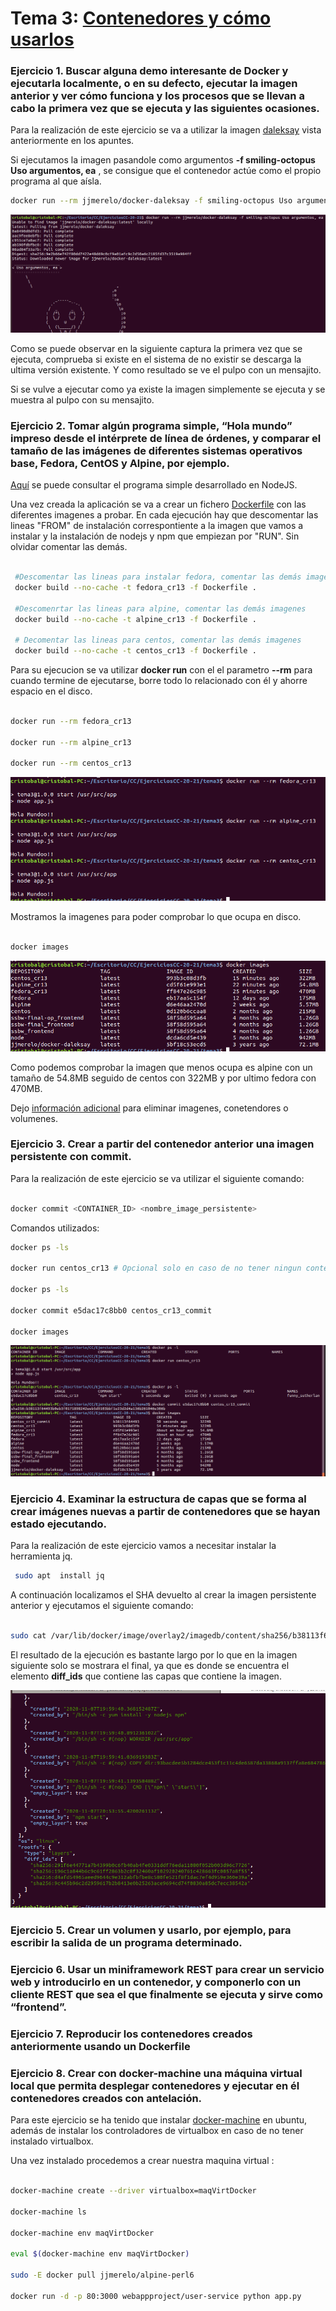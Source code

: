# Tema 3: [Contenedores y cómo usarlos](http://jj.github.io/CC/documentos/temas/Contenedores)

### Ejercicio 1. Buscar alguna demo interesante de Docker y ejecutarla localmente, o en su defecto, ejecutar la imagen anterior y ver cómo funciona y los procesos que se llevan a cabo la primera vez que se ejecuta y las siguientes ocasiones.

Para la realización de este ejercicio se va a utilizar la imagen [daleksay](https://hub.docker.com/r/jjmerelo/docker-daleksay/) vista anteriormente en los apuntes. 

Si ejecutamos la imagen pasandole como argumentos **-f smiling-octopus Uso argumentos, ea** , se consigue que el contenedor actúe como el propio programa al que aísla.

```bash
docker run --rm jjmerelo/docker-daleksay -f smiling-octopus Uso argumentos, ea
```

![Ejecución de imagen docker delaksay](./img/t3/ejer1_ejec_img_docker.png)

Como se puede observar en la siguiente captura la primera vez que se ejecuta, comprueba si existe en el sistema de no existir se descarga la ultima versión existente. Y como resultado se ve el pulpo con un mensajito.

Si se vulve a ejecutar como ya existe la imagen simplemente se ejecuta y se muestra al pulpo con su mensajito.


### Ejercicio 2. Tomar algún programa simple, “Hola mundo” impreso desde el intérprete de línea de órdenes, y comparar el tamaño de las imágenes de diferentes sistemas operativos base, Fedora, CentOS y Alpine, por ejemplo.

[Aquí](./tema3/app.js) se puede consultar el programa simple desarrollado en NodeJS.

Una vez creada la aplicación se va a crear un fichero [Dockerfile](./tema3/Dockerfile) con las diferentes imagenes a probar. En cada ejecución hay que descomentar las lineas "FROM" de instalación correspontiente a la imagen que vamos a instalar y la instalación de nodejs y npm que empiezan por "RUN". Sin olvidar comentar las demás.

```bash
 
 #Descomentar las lineas para instalar fedora, comentar las demás imagenes
 docker build --no-cache -t fedora_cr13 -f Dockerfile .

 #Descomenrtar las lineas para alpine, comentar las demás imagenes
 docker build --no-cache -t alpine_cr13 -f Dockerfile .

 # Decomentar las lineas para centos, comentar las demás imagenes
 docker build --no-cache -t centos_cr13 -f Dockerfile .

 ```

Para su ejecucion se va utilizar **docker run** con el el parametro **--rm**  para cuando termine de ejecutarse, borre todo lo relacionado con él y ahorre espacio en el disco.

```bash

docker run --rm fedora_cr13

docker run --rm alpine_cr13

docker run --rm centos_cr13

```

![Ejecucion de HolaMundo en las diferentes imagenes](./img/t3/ejer2_ejec_images_docker.png)

Mostramos la imagenes para poder comprobar lo que ocupa en disco.

```bash

docker images

```

![Listado de imagenes docker](./img/t3/ejer2_images_docker.png)

Como podemos comprobar la imagen que menos ocupa es alpine con un tamaño de 54.8MB seguido de centos con 322MB y por ultimo fedora con 470MB.

Dejo [información adicional](https://www.digitalocean.com/community/tutorials/how-to-remove-docker-images-containers-and-volumes-es) para eliminar imagenes, conetendores o volumenes.

### Ejercicio 3. Crear a partir del contenedor anterior una imagen persistente con commit.

Para la realización de este ejercicio se va utilizar el siguiente comando:

```bash

docker commit <CONTAINER_ID> <nombre_image_persistente>

```
Comandos utilizados:

```bash
docker ps -ls

docker run centos_cr13 # Opcional solo en caso de no tener ningun contenedor en ejecución.

docker ps -ls

docker commit e5dac17c8bb0 centos_cr13_commit

docker images

```
![docker_commit](./img/t3/ejer3_docker_commit.png)

### Ejercicio 4. Examinar la estructura de capas que se forma al crear imágenes nuevas a partir de contenedores que se hayan estado ejecutando.

Para la realización de este ejercicio vamos a necesitar instalar la herramienta jq.

```bash
 sudo apt  install jq
```

A continuación localizamos el SHA devuelto al crear la imagen persistente anterior y ejecutamos el siguiente comando:


```bash

sudo cat /var/lib/docker/image/overlay2/imagedb/content/sha256/b38113f64493b0eb3f0171898242eeb5d9103bbf1e23d2d4a136b261046e306b | jq .

```

El resultado de la ejecución es bastante largo por lo que en la imagen siguiente solo se mostrara el final, ya que es donde se encuentra el elemento **diff_ids** que contiene las capas que contiene la imagen.

![Capas de  imagen centos_cr13_commit](./img/t3/ejer4_diff_estructuras_capas_image.png)


### Ejercicio 5. Crear un volumen y usarlo, por ejemplo, para escribir la salida de un programa determinado.



### Ejercicio 6. Usar un miniframework REST para crear un servicio web y introducirlo en un contenedor, y componerlo con un cliente REST que sea el que finalmente se ejecuta y sirve como “frontend”.

### Ejercicio 7. Reproducir los contenedores creados anteriormente usando un Dockerfile

### Ejercicio 8. Crear con docker-machine una máquina virtual local que permita desplegar contenedores y ejecutar en él contenedores creados con antelación.

Para este ejercicio se ha tenido que instalar [docker-machine](https://docs.docker.com/engine/install/ubuntu/) en ubuntu, además de instalar los controladores de virtualbox en caso de no tener instalado virtualbox.

Una vez instalado procedemos a crear nuestra maquina virtual :

```bash

docker-machine create --driver virtualbox=maqVirtDocker

docker-machine ls

docker-machine env maqVirtDocker

eval $(docker-machine env maqVirtDocker)

sudo -E docker pull jjmerelo/alpine-perl6

docker run -d -p 80:3000 webappproject/user-service python app.py
```